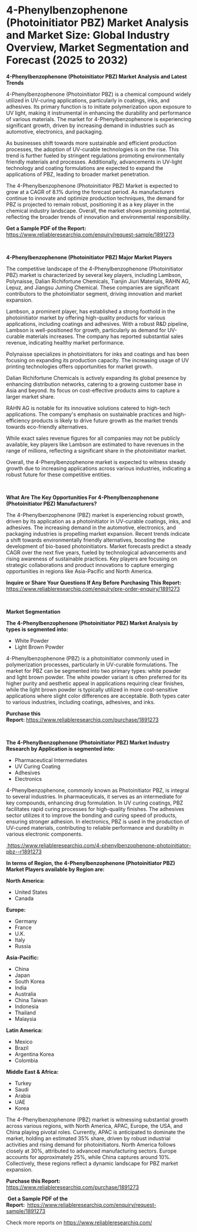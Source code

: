 <p><h1>4-Phenylbenzophenone (Photoinitiator PBZ) Market Analysis and Market Size: Global Industry Overview, Market Segmentation and Forecast (2025 to 2032)</h1></p><p><strong>4-Phenylbenzophenone (Photoinitiator PBZ) Market Analysis and Latest Trends</strong></p>
<p><p>4-Phenylbenzophenone (Photoinitiator PBZ) is a chemical compound widely utilized in UV-curing applications, particularly in coatings, inks, and adhesives. Its primary function is to initiate polymerization upon exposure to UV light, making it instrumental in enhancing the durability and performance of various materials. The market for 4-Phenylbenzophenone is experiencing significant growth, driven by increasing demand in industries such as automotive, electronics, and packaging.</p><p>As businesses shift towards more sustainable and efficient production processes, the adoption of UV-curable technologies is on the rise. This trend is further fueled by stringent regulations promoting environmentally friendly materials and processes. Additionally, advancements in UV-light technology and coating formulations are expected to expand the applications of PBZ, leading to broader market penetration.</p><p>The 4-Phenylbenzophenone (Photoinitiator PBZ) Market is expected to grow at a CAGR of 8.1% during the forecast period. As manufacturers continue to innovate and optimize production techniques, the demand for PBZ is projected to remain robust, positioning it as a key player in the chemical industry landscape. Overall, the market shows promising potential, reflecting the broader trends of innovation and environmental responsibility.</p></p>
<p><strong>Get a Sample PDF of the Report:&nbsp;</strong> <a href="https://www.reliableresearchiq.com/enquiry/request-sample/1891273?utm_campaign=3009&utm_medium=2&utm_source=Github&utm_content=ia&utm_term=03042025&utm_id=4-phenylbenzophenone-photoinitiator-pbz">https://www.reliableresearchiq.com/enquiry/request-sample/1891273</a></p>
<p>&nbsp;</p>
<p><strong>4-Phenylbenzophenone (Photoinitiator PBZ) Major Market Players</strong></p>
<p><p>The competitive landscape of the 4-Phenylbenzophenone (Photoinitiator PBZ) market is characterized by several key players, including Lambson, Polynaisse, Dalian Richifortune Chemicals, Tianjin Jiuri Materials, RAHN AG, Lepuz, and Jiangsu Juming Chemical. These companies are significant contributors to the photoinitiator segment, driving innovation and market expansion.</p><p>Lambson, a prominent player, has established a strong foothold in the photoinitiator market by offering high-quality products for various applications, including coatings and adhesives. With a robust R&D pipeline, Lambson is well-positioned for growth, particularly as demand for UV-curable materials increases. The company has reported substantial sales revenue, indicating healthy market performance.</p><p>Polynaisse specializes in photoinitiators for inks and coatings and has been focusing on expanding its production capacity. The increasing usage of UV printing technologies offers opportunities for market growth. </p><p>Dalian Richifortune Chemicals is actively expanding its global presence by enhancing distribution networks, catering to a growing customer base in Asia and beyond. Its focus on cost-effective products aims to capture a larger market share.</p><p>RAHN AG is notable for its innovative solutions catered to high-tech applications. The company's emphasis on sustainable practices and high-efficiency products is likely to drive future growth as the market trends towards eco-friendly alternatives.</p><p>While exact sales revenue figures for all companies may not be publicly available, key players like Lambson are estimated to have revenues in the range of millions, reflecting a significant share in the photoinitiator market.</p><p>Overall, the 4-Phenylbenzophenone market is expected to witness steady growth due to increasing applications across various industries, indicating a robust future for these competitive entities.</p></p>
<p>&nbsp;</p>
<p><strong>What Are The Key Opportunities For 4-Phenylbenzophenone (Photoinitiator PBZ) Manufacturers?</strong></p>
<p><p>The 4-Phenylbenzophenone (PBZ) market is experiencing robust growth, driven by its application as a photoinitiator in UV-curable coatings, inks, and adhesives. The increasing demand in the automotive, electronics, and packaging industries is propelling market expansion. Recent trends indicate a shift towards environmentally friendly alternatives, boosting the development of bio-based photoinitiators. Market forecasts predict a steady CAGR over the next five years, fueled by technological advancements and rising awareness of sustainable practices. Key players are focusing on strategic collaborations and product innovations to capture emerging opportunities in regions like Asia-Pacific and North America.</p></p>
<p><strong>Inquire or Share Your Questions If Any Before Purchasing This Report:</strong> <a href="https://www.reliableresearchiq.com/enquiry/pre-order-enquiry/1891273?utm_campaign=3009&utm_medium=2&utm_source=Github&utm_content=ia&utm_term=03042025&utm_id=4-phenylbenzophenone-photoinitiator-pbz">https://www.reliableresearchiq.com/enquiry/pre-order-enquiry/1891273</a></p>
<p>&nbsp;</p>
<p><strong>Market Segmentation</strong></p>
<p><strong>The 4-Phenylbenzophenone (Photoinitiator PBZ) Market Analysis by types is segmented into:</strong></p>
<p><ul><li>White Powder</li><li>Light Brown Powder</li></ul></p>
<p><p>4-Phenylbenzophenone (PBZ) is a photoinitiator commonly used in polymerization processes, particularly in UV-curable formulations. The market for PBZ can be segmented into two primary types: white powder and light brown powder. The white powder variant is often preferred for its higher purity and aesthetic appeal in applications requiring clear finishes, while the light brown powder is typically utilized in more cost-sensitive applications where slight color differences are acceptable. Both types cater to various industries, including coatings, adhesives, and inks.</p></p>
<p><strong>Purchase this Report:&nbsp;</strong><a href="https://www.reliableresearchiq.com/purchase/1891273?utm_campaign=3009&utm_medium=2&utm_source=Github&utm_content=ia&utm_term=03042025&utm_id=4-phenylbenzophenone-photoinitiator-pbz">https://www.reliableresearchiq.com/purchase/1891273</a></p>
<p>&nbsp;</p>
<p><strong>The 4-Phenylbenzophenone (Photoinitiator PBZ) Market Industry Research by Application is segmented into:</strong></p>
<p><ul><li>Pharmaceutical Intermediates</li><li>UV Curing Coating</li><li>Adhesives</li><li>Electronics</li></ul></p>
<p><p>4-Phenylbenzophenone, commonly known as Photoinitiator PBZ, is integral to several industries. In pharmaceuticals, it serves as an intermediate for key compounds, enhancing drug formulation. In UV curing coatings, PBZ facilitates rapid curing processes for high-quality finishes. The adhesives sector utilizes it to improve the bonding and curing speed of products, ensuring stronger adhesion. In electronics, PBZ is used in the production of UV-cured materials, contributing to reliable performance and durability in various electronic components.</p></p>
<p><a href="https://www.reliableresearchiq.com/4-phenylbenzophenone-photoinitiator-pbz--r1891273?utm_campaign=3009&utm_medium=2&utm_source=Github&utm_content=ia&utm_term=03042025&utm_id=4-phenylbenzophenone-photoinitiator-pbz">&nbsp;https://www.reliableresearchiq.com/4-phenylbenzophenone-photoinitiator-pbz--r1891273</a></p>
<p><strong>In terms of Region, the 4-Phenylbenzophenone (Photoinitiator PBZ) Market Players available by Region are:</strong></p>
<p>
    <p> <strong> North America: </strong>
        <ul>
            <li>United States</li>
            <li>Canada</li>
        </ul>
        </p> 
    <p> <strong> Europe: </strong>
        <ul>
            <li>Germany</li>
            <li>France</li>
            <li>U.K.</li>
            <li>Italy</li>
            <li>Russia</li>
        </ul>
        </p> 
    <p> <strong> Asia-Pacific: </strong>
        <ul>
            <li>China</li>
            <li>Japan</li>
            <li>South Korea</li>
            <li>India</li>
            <li>Australia</li>
            <li>China Taiwan</li>
            <li>Indonesia</li>
            <li>Thailand</li>
            <li>Malaysia</li>
        </ul>
        </p> 
    <p> <strong> Latin America: </strong>
        <ul>
            <li>Mexico</li>
            <li>Brazil</li>
            <li>Argentina Korea</li>
            <li>Colombia</li>
        </ul>
        </p> 
    <p> <strong> Middle East & Africa: </strong>
        <ul>
            <li>Turkey</li>
            <li>Saudi</li>
            <li>Arabia</li>
            <li>UAE</li>
            <li>Korea</li>
        </ul>
    </p>
    </p>
<p><p>The 4-Phenylbenzophenone (PBZ) market is witnessing substantial growth across various regions, with North America, APAC, Europe, the USA, and China playing pivotal roles. Currently, APAC is anticipated to dominate the market, holding an estimated 35% share, driven by robust industrial activities and rising demand for photoinitiators. North America follows closely at 30%, attributed to advanced manufacturing sectors. Europe accounts for approximately 25%, while China captures around 10%. Collectively, these regions reflect a dynamic landscape for PBZ market expansion.</p></p>
<p><strong>Purchase this Report: </strong><a href="https://www.reliableresearchiq.com/purchase/1891273?utm_campaign=3009&utm_medium=2&utm_source=Github&utm_content=ia&utm_term=03042025&utm_id=4-phenylbenzophenone-photoinitiator-pbz">https://www.reliableresearchiq.com/purchase/1891273</a></p>
<p>&nbsp;<strong>Get a Sample PDF of the Report:&nbsp;&nbsp;</strong><a href="https://www.reliableresearchiq.com/enquiry/request-sample/1891273?utm_campaign=3009&utm_medium=2&utm_source=Github&utm_content=ia&utm_term=03042025&utm_id=4-phenylbenzophenone-photoinitiator-pbz">https://www.reliableresearchiq.com/enquiry/request-sample/1891273</a></p>
<p><strong></strong></p>
<p>Check more reports on <a href="https://www.reliableresearchiq.com/?utm_campaign=3009&utm_medium=2&utm_source=Github&utm_content=ia&utm_term=03042025&utm_id=4-phenylbenzophenone-photoinitiator-pbz">https://www.reliableresearchiq.com/</a></p>